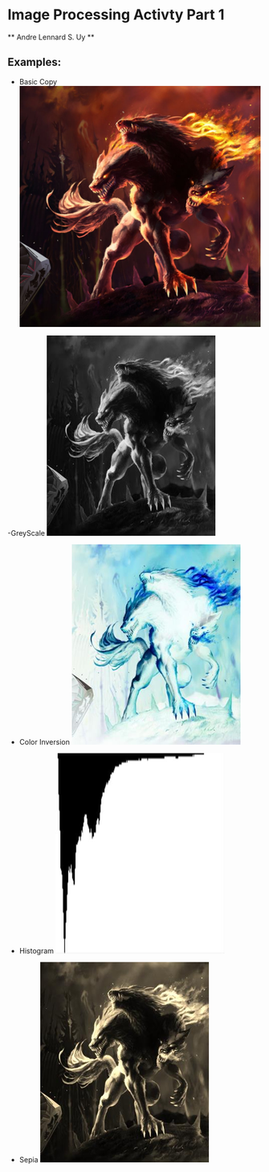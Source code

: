 # Image Processing Activty Part 1
** Andre Lennard S. Uy **

## Examples:

- Basic Copy
![Basic Copy](img/basicCopy.jpeg)

-GreyScale
![greyscale image](img/greyscale.jpeg)

- Color Inversion
![color inversion](img/colorInvert.jpeg)

- Histogram
![histogram](img/histogram.jpeg)

- Sepia
![sepia](img/sepia.jpeg)



